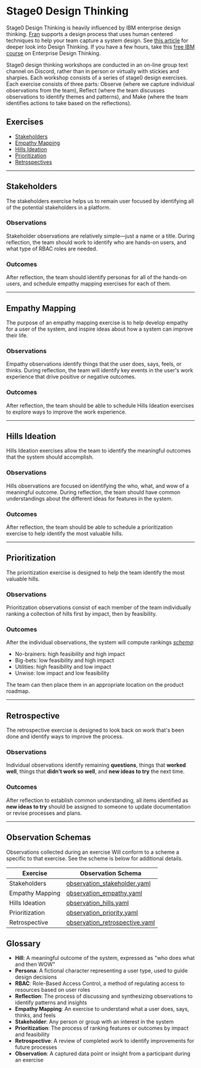 # Stage0 Design Thinking

Stage0 Design Thinking is heavily influenced by IBM enterprise design thinking. [Fran](./bots/FRAN.md) supports a design process that uses human centered techniques to help your team capture a system design. See [this article](https://www.surroundsightconsulting.com/blog/design-thinking) for deeper look into Design Thinking. If you have a few hours, take this [free IBM course](https://www.ibm.com/design/thinking/page/courses/Practitioner) on Enterprise Design Thinking.

Stage0 design thinking workshops are conducted in an on-line group text channel on Discord, rather than in person or virtually with stickies and sharpies. Each workshop consists of a series of stage0 design exercises. Each exercise consists of three parts: Observe (where we capture individual observations from the team), Reflect (where the team discusses observations to identify themes and patterns), and Make (where the team identifies actions to take based on the reflections).

## Exercises

- [Stakeholders](#stakeholders)
- [Empathy Mapping](#empathy-mapping)
- [Hills Ideation](#hills-ideation)
- [Prioritization](#prioritization)
- [Retrospectives](#retrospective)

---

## Stakeholders

The stakeholders exercise helps us to remain user focused by identifying all of the potential stakeholders in a platform. 

### Observations
Stakeholder observations are relatively simple—just a name or a title. During reflection, the team should work to identify who are hands-on users, and what type of RBAC roles are needed. 

### Outcomes
After reflection, the team should identify personas for all of the hands-on users, and schedule empathy mapping exercises for each of them. 

---

## Empathy Mapping

The purpose of an empathy mapping exercise is to help develop empathy for a user of the system, and inspire ideas about how a system can improve their life.

### Observations
Empathy observations identify things that the user does, says, feels, or thinks. During reflection, the team will identify key events in the user's work experience that drive positive or negative outcomes.

### Outcomes
After reflection, the team should be able to schedule Hills Ideation exercises to explore ways to improve the work experience.

---

## Hills Ideation

Hills Ideation exercises allow the team to identify the meaningful outcomes that the system should accomplish. 

### Observations
Hills observations are focused on identifying the who, what, and wow of a meaningful outcome. During reflection, the team should have common understandings about the different ideas for features in the system. 

### Outcomes
After reflection, the team should be able to schedule a prioritization exercise to help identify the most valuable hills.

---

## Prioritization

The prioritization exercise is designed to help the team identify the most valuable hills. 

### Observations
Prioritization observations consist of each member of the team individually ranking a collection of hills first by impact, then by feasibility.

### Outcomes
After the individual observations, the system will compute rankings *[schema](./specifications/dictionaries/observation_ranking.yaml)*:
- No-brainers: high feasibility and high impact
- Big-bets: low feasibility and high impact
- Utilities: high feasibility and low impact
- Unwise: low impact and low feasibility

The team can then place them in an appropriate location on the product roadmap.

---

## Retrospective

The retrospective exercise is designed to look back on work that's been done and identify ways to improve the process.

### Observations
Individual observations identify remaining **questions**, things that **worked well**, things that **didn't work so well**, and **new ideas to try** the next time.

### Outcomes
After reflection to establish common understanding, all items identified as **new ideas to try** should be assigned to someone to update documentation or revise processes and plans.

---

## Observation Schemas 
Observations collected during an exercise Will conform to a scheme a specific to that exercise. See the scheme is below for additional details.

| Exercise         | Observation Schema                                                                 |
|------------------|-----------------------------------------------------------------------------------|
| Stakeholders     | [observation_stakeholder.yaml](./specifications/dictionaries/observation_stakeholder.yaml) |
| Empathy Mapping  | [observation_empathy.yaml](./specifications/dictionaries/observation_empathy.yaml)         |
| Hills Ideation   | [observation_hills.yaml](./specifications/dictionaries/observation_hills.yaml)             |
| Prioritization   | [observation_priority.yaml](./specifications/dictionaries/observation_priority.yaml)       |
| Retrospective    | [observation_retrospective.yaml](./specifications/dictionaries/observation_retrospective.yaml) |

## Glossary

- **Hill**: A meaningful outcome of the system, expressed as "who does what and then WOW"
- **Persona**: A fictional character representing a user type, used to guide design decisions
- **RBAC**: Role-Based Access Control, a method of regulating access to resources based on user roles
- **Reflection**: The process of discussing and synthesizing observations to identify patterns and insights
- **Empathy Mapping**: An exercise to understand what a user does, says, thinks, and feels
- **Stakeholder**: Any person or group with an interest in the system
- **Prioritization**: The process of ranking features or outcomes by impact and feasibility
- **Retrospective**: A review of completed work to identify improvements for future processes
- **Observation**: A captured data point or insight from a participant during an exercise
